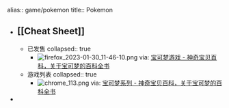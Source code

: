 alias:: game/pokemon
title:: Pokemon
- ## [[Cheat Sheet]]
  - 已发售
    collapsed:: true
    - ![firefox_2023-01-30_11-46-10.png](../assets/firefox_2023-01-30_11-46-10_1675050776088_0.png)
      via: [宝可梦游戏 - 神奇宝贝百科，关于宝可梦的百科全书](https://wiki.52poke.com/wiki/%E5%AF%B6%E5%8F%AF%E5%A4%A2%E9%81%8A%E6%88%B2#.E5.B7.B2.E5.8F.91.E5.94.AE)
  - 游戏列表
    collapsed:: true
    - ![chrome_113.png](../assets/chrome_113_1675049965019_0.png)
      via: [宝可梦系列 - 神奇宝贝百科，关于宝可梦的百科全书](https://wiki.52poke.com/wiki/%E5%AE%9D%E5%8F%AF%E6%A2%A6%E7%B3%BB%E5%88%97)
-
